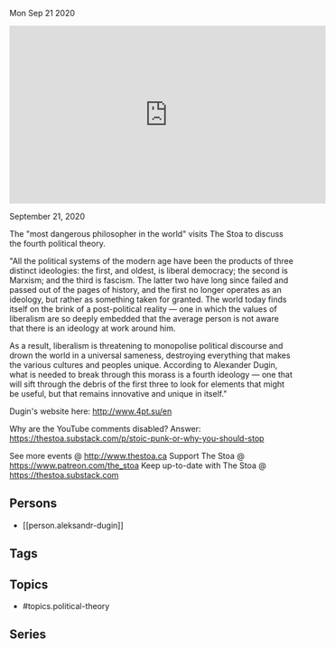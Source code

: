 



Mon Sep 21 2020

<iframe width="560" height="315" src="https://www.youtube.com/embed/F9dAPjIfUAc" title="The Fourth Political Theory w/ Aleksandr Dugin" frameborder="0" allow="accelerometer; autoplay; clipboard-write; encrypted-media; gyroscope; picture-in-picture" allowfullscreen ></iframe>

September 21, 2020

The "most dangerous philosopher in the world" visits The Stoa to discuss the fourth political theory.

"All the political systems of the modern age have been the products of three distinct ideologies: the first, and oldest, is liberal democracy; the second is Marxism; and the third is fascism. The latter two have long since failed and passed out of the pages of history, and the first no longer operates as an ideology, but rather as something taken for granted. The world today finds itself on the brink of a post-political reality — one in which the values of liberalism are so deeply embedded that the average person is not aware that there is an ideology at work around him.

As a result, liberalism is threatening to monopolise political discourse and drown the world in a universal sameness, destroying everything that makes the various cultures and peoples unique. According to Alexander Dugin, what is needed to break through this morass is a fourth ideology — one that will sift through the debris of the first three to look for elements that might be useful, but that remains innovative and unique in itself."

Dugin's website here: http://www.4pt.su/en

Why are the YouTube comments disabled? Answer: https://thestoa.substack.com/p/stoic-punk-or-why-you-should-stop

See more events @ http://www.thestoa.ca
Support The Stoa @ https://www.patreon.com/the_stoa
Keep up-to-date with The Stoa @ https://thestoa.substack.com

## Persons

- [[person.aleksandr-dugin]]

## Tags



## Topics

- #topics.political-theory

## Series



